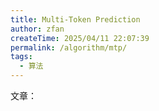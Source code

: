 ```yaml
---
title: Multi-Token Prediction
author: zfan
createTime: 2025/04/11 22:07:39
permalink: /algorithm/mtp/
tags:
  - 算法
---
```


文章：

[](https://zhuanlan.zhihu.com/p/18056041194)
